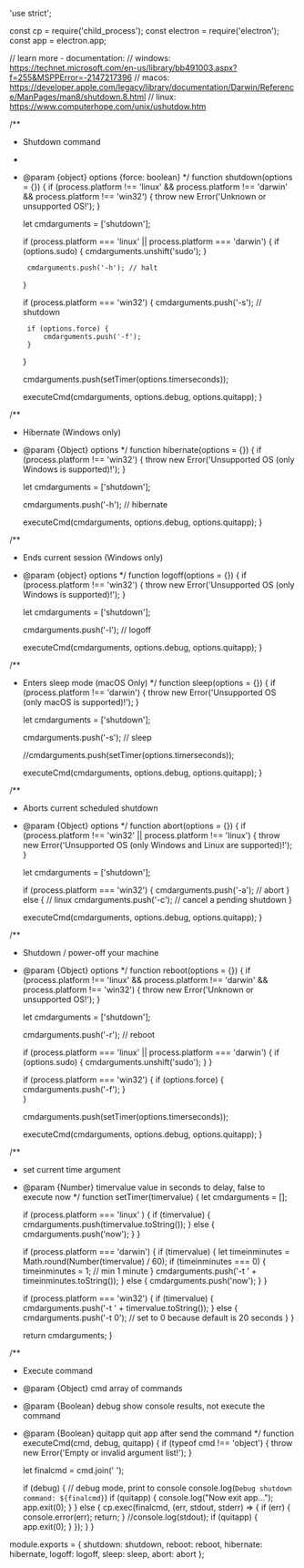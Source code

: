 'use strict';

const cp = require('child_process');
const electron = require('electron');
const app = electron.app;

// learn more - documentation:
// windows: https://technet.microsoft.com/en-us/library/bb491003.aspx?f=255&MSPPError=-2147217396
// macos: https://developer.apple.com/legacy/library/documentation/Darwin/Reference/ManPages/man8/shutdown.8.html 
// linux: https://www.computerhope.com/unix/ushutdow.htm

/**
 * Shutdown command
 * 
 * @param {object} options {force: boolean} 
 */
function shutdown(options = {}) {
    if (process.platform !== 'linux' &&
        process.platform !== 'darwin' &&
        process.platform !== 'win32') {
        throw new Error('Unknown or unsupported OS!');
    }

    let cmdarguments = ['shutdown'];

    if (process.platform === 'linux' || process.platform === 'darwin') {
        if (options.sudo) {
            cmdarguments.unshift('sudo');
        }

        cmdarguments.push('-h'); // halt
    }

    if (process.platform === 'win32') {
        cmdarguments.push('-s'); // shutdown

        if (options.force) {
            cmdarguments.push('-f');
        }      
    }

    cmdarguments.push(setTimer(options.timerseconds));

    executeCmd(cmdarguments, options.debug, options.quitapp);
}

/**
 * Hibernate (Windows only)
 * @param {Object} options 
 */
function hibernate(options = {}) {
    if (process.platform !== 'win32') {
        throw new Error('Unsupported OS (only Windows is supported)!');
    }

    let cmdarguments = ['shutdown'];

    cmdarguments.push('-h'); // hibernate    
 
    executeCmd(cmdarguments, options.debug, options.quitapp);
}

/**
 * Ends current session (Windows only)
 * @param {object} options 
 */
function logoff(options = {}) {
    if (process.platform !== 'win32') {
        throw new Error('Unsupported OS (only Windows is supported)!');
    }

    let cmdarguments = ['shutdown'];

    cmdarguments.push('-l'); // logoff    

    executeCmd(cmdarguments, options.debug, options.quitapp);
}

/**
 * Enters sleep mode (macOS Only)
 */
function sleep(options = {}) {
    if (process.platform !== 'darwin') {
        throw new Error('Unsupported OS (only macOS is supported)!');
    }

    let cmdarguments = ['shutdown'];
    
    cmdarguments.push('-s'); // sleep
    
    //cmdarguments.push(setTimer(options.timerseconds));

    executeCmd(cmdarguments, options.debug, options.quitapp);
}

/**
 * Aborts current scheduled shutdown
 * @param {Object} options 
 */
function abort(options = {}) {
    if (process.platform !== 'win32' || process.platform !== 'linux') {
        throw new Error('Unsupported OS (only Windows and Linux are supported)!');
    }

    let cmdarguments = ['shutdown'];
    
    if (process.platform === 'win32') {
        cmdarguments.push('-a'); // abort
    } else {
        // linux
        cmdarguments.push('-c'); // cancel a pending shutdown
    }
    
    executeCmd(cmdarguments, options.debug, options.quitapp);
}

/**
 * Shutdown / power-off your machine
 * @param {Object} options 
 */
function reboot(options = {}) {
    if (process.platform !== 'linux' &&
        process.platform !== 'darwin' &&
        process.platform !== 'win32') {
        throw new Error('Unknown or unsupported OS!');
    }

    let cmdarguments = ['shutdown'];

    cmdarguments.push('-r'); // reboot

    if (process.platform === 'linux' || process.platform === 'darwin') {
        if (options.sudo) {
            cmdarguments.unshift('sudo');
        }
    }

    if (process.platform === 'win32') {
        if (options.force) {
            cmdarguments.push('-f');
        }      
    }

    cmdarguments.push(setTimer(options.timerseconds));

    executeCmd(cmdarguments, options.debug, options.quitapp);
}

/**
 * set current time argument
 * @param {Number} timervalue value in seconds to delay, false to execute now
 */
function setTimer(timervalue) {
    let cmdarguments = [];
    
    if (process.platform === 'linux' ) {
        if (timervalue) {
            cmdarguments.push(timervalue.toString());
        } else {
            cmdarguments.push('now');
        }
    }

    if (process.platform === 'darwin') {
        if (timervalue) {
			let timeinminutes = Math.round(Number(timervalue) / 60);
			if (timeinminutes === 0) {
				timeinminutes = 1; // min 1 minute
			}
            cmdarguments.push('-t ' + timeinminutes.toString());
        } else {
            cmdarguments.push('now');
        }
    }

    if (process.platform === 'win32') {
        if (timervalue) {
            cmdarguments.push('-t ' + timervalue.toString());
        } else {
            cmdarguments.push('-t 0'); // set to 0 because default is 20 seconds
        }
    }

    return cmdarguments;
} 


/**
 * Execute command
 * @param {Object} cmd array of commands 
 * @param {Boolean} debug show console results, not execute the command
 * @param {Boolean} quitapp quit app after send the command
 */
function executeCmd(cmd, debug, quitapp) {
    if (typeof cmd !== 'object') {
        throw new Error('Empty or invalid argument list!');
    }

    let finalcmd = cmd.join(' ');

    if (debug) {
        // debug mode, print to console
        console.log(`Debug shutdown command: ${finalcmd}`)
        if (quitapp) {
            console.log("Now exit app...");
            app.exit(0);
        }
    } else {
        cp.exec(finalcmd, (err, stdout, stderr) => {
            if (err) {
                console.error(err);
                return;
            }
            //console.log(stdout);
            if (quitapp) {
                app.exit(0);
            }
        });
    }
}

module.exports = {
    shutdown: shutdown,
    reboot: reboot,
    hibernate: hibernate,
    logoff: logoff,
    sleep: sleep,
    abort: abort
};
